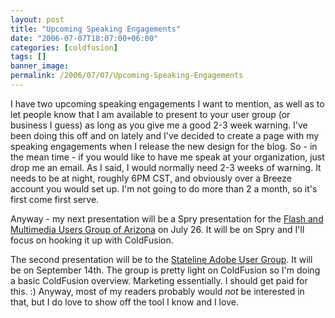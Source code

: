 ```yaml
---
layout: post
title: "Upcoming Speaking Engagements"
date: "2006-07-07T18:07:00+06:00"
categories: [coldfusion]
tags: []
banner_image: 
permalink: /2006/07/07/Upcoming-Speaking-Engagements
---
```


I have two upcoming speaking engagements I want to mention, as well as to let people know that I am available to present to your user group (or business I guess) as long as you give me a good 2-3 week warning. I've been doing this off and on lately and I've decided to create a page with my speaking engagements when I release the new design for the blog. So - in the mean time - if you would like to have me speak at your organization, just drop me an email. As I said, I would normally need 2-3 weeks of warning. It needs to be at night, roughly 6PM CST, and obviously over a Breeze account you would set up. I'm not going to do more than 2 a month, so it's first come first serve. 

Anyway - my next presentation will be a Spry presentation for the <a href="http://www.gotoandstop.org/meetings.htm">Flash and Multimedia Users Group of Arizona</a> on July 26. It will be on Spry and I'll focus on hooking it up with ColdFusion.

The second presentation will be to the <a href="http://www.statelinemmug.com/">Stateline Adobe User Group</a>. It will be on September 14th. The group is pretty light on ColdFusion so I'm doing a basic ColdFusion overview. Marketing essentially. I should get paid for this. :) Anyway, most of my readers probably would <i>not</i> be interested in that, but I do love to show off the tool I know and I love.